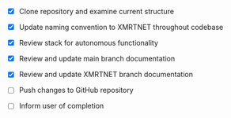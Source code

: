 - [x] Clone repository and examine current structure
- [x] Update naming convention to XMRTNET throughout codebase
- [x] Review stack for autonomous functionality
- [x] Review and update main branch documentation
- [x] Review and update XMRTNET branch documentation
- [ ] Push changes to GitHub repository
- [ ] Inform user of completion

